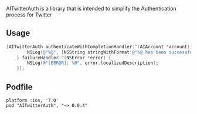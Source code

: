 AITwitterAuth is a library that is intended to simplify the Authentication process for Twitter

## Usage
```Objective-C
[AITwitterAuth authenticateWithCompletionHandler:^(AIAccount *account) {
        NSLog(@"%@", [NSString stringWithFormat:@"%@ has been successfully authenticated.", account.username]);
    } failureHandler:^(NSError *error) {
        NSLog(@"[ERROR]: %@", error.localizedDescription);
    }];
```

## Podfile
```Pod
platform :ios, '7.0'
pod "AITwitterAuth", "~> 0.0.4"
```
